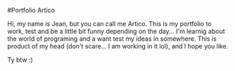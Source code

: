 #Portfolio Artico

Hi, my name is Jean, but you can call me Artico.
This is my portfolio to work, test and be a little bit funny depending on the day...
I'm learnig about the world of programing and a want test my ideas in somewhere.
This is product of my head (don't scare... I am working in it lol), and I hope you like.

Ty btw :)
